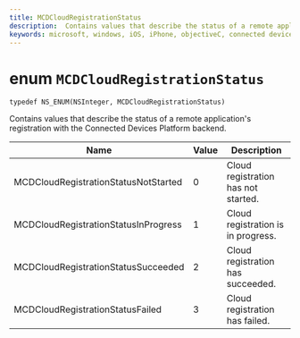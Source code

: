 ```yaml
---
title: MCDCloudRegistrationStatus
description:  Contains values that describe the status of a remote application's registration with the Connected Devices Platform backend.
keywords: microsoft, windows, iOS, iPhone, objectiveC, connected devices, Project Rome
---
```


# enum `MCDCloudRegistrationStatus`

```
typedef NS_ENUM(NSInteger, MCDCloudRegistrationStatus)
```

Contains values that describe the status of a remote application's registration with the Connected Devices Platform backend.

|Name         | Value  | Description    |                           
|--------|-------------|-----|
|MCDCloudRegistrationStatusNotStarted |0| Cloud registration has not started.|
|MCDCloudRegistrationStatusInProgress |1| Cloud registration is in progress.|
|MCDCloudRegistrationStatusSucceeded |2| Cloud registration has succeeded.|
|MCDCloudRegistrationStatusFailed |3| Cloud registration has failed.|